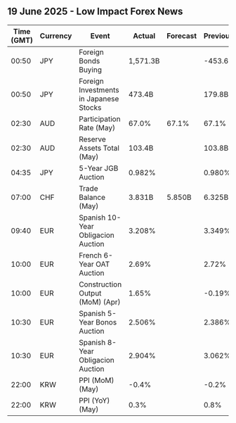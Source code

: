 ## 19 June 2025 - Low Impact Forex News

| Time (GMT) | Currency | Event | Actual | Forecast | Previous |
|------|----------|-------|--------|----------|----------|
| 00:50 | JPY | Foreign Bonds Buying | 1,571.3B |  | -453.6B |
| 00:50 | JPY | Foreign Investments in Japanese Stocks | 473.4B |  | 179.8B |
| 02:30 | AUD | Participation Rate (May) | 67.0% | 67.1% | 67.1% |
| 02:30 | AUD | Reserve Assets Total (May) | 103.4B |  | 103.8B |
| 04:35 | JPY | 5-Year JGB Auction | 0.982% |  | 0.980% |
| 07:00 | CHF | Trade Balance (May) | 3.831B | 5.850B | 6.325B |
| 09:40 | EUR | Spanish 10-Year Obligacion Auction | 3.208% |  | 3.349% |
| 10:00 | EUR | French 6-Year OAT Auction | 2.69% |  | 2.72% |
| 10:00 | EUR | Construction Output (MoM) (Apr) | 1.65% |  | -0.19% |
| 10:30 | EUR | Spanish 5-Year Bonos Auction | 2.506% |  | 2.386% |
| 10:30 | EUR | Spanish 8-Year Obligacion Auction | 2.904% |  | 3.062% |
| 22:00 | KRW | PPI (MoM) (May) | -0.4% |  | -0.2% |
| 22:00 | KRW | PPI (YoY) (May) | 0.3% |  | 0.8% |
